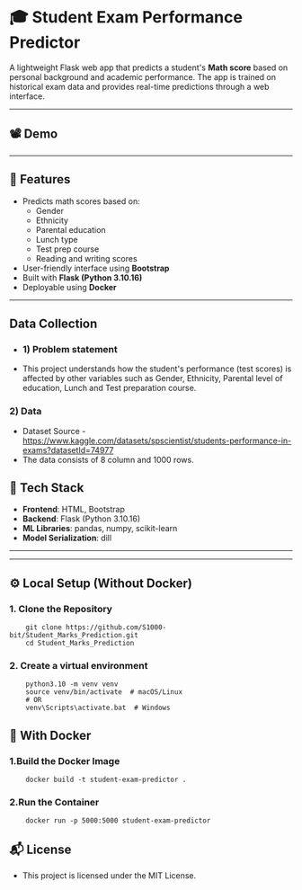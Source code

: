 # 🎓 Student Exam Performance Predictor

A lightweight Flask web app that predicts a student's **Math score** based on personal background and academic performance. The app is trained on historical exam data and provides real-time predictions through a web interface.

---

## 📽️ Demo

<div >
</div>

---

## 🚀 Features

- Predicts math scores based on:
  - Gender
  - Ethnicity
  - Parental education
  - Lunch type
  - Test prep course
  - Reading and writing scores
- User-friendly interface using **Bootstrap**
- Built with **Flask (Python 3.10.16)**
- Deployable using **Docker**

---
## Data Collection 
- ### 1) Problem statement
- This project understands how the student's performance (test scores) is affected by other variables such as Gender, Ethnicity, Parental level of education, Lunch and Test preparation course.


### 2) Data 
- Dataset Source - https://www.kaggle.com/datasets/spscientist/students-performance-in-exams?datasetId=74977
- The data consists of 8 column and 1000 rows.


## 🧠 Tech Stack

- **Frontend**: HTML, Bootstrap
- **Backend**: Flask (Python 3.10.16)
- **ML Libraries**: pandas, numpy, scikit-learn
- **Model Serialization**: dill

---

---

## ⚙️ Local Setup (Without Docker)

### 1. Clone the Repository

```
    git clone https://github.com/S1000-bit/Student_Marks_Prediction.git
    cd Student_Marks_Prediction
```

### 2. Create a virtual environment

```
    python3.10 -m venv venv
    source venv/bin/activate  # macOS/Linux
    # OR
    venv\Scripts\activate.bat  # Windows 
```


## 🐳 With Docker

### 1.Build the Docker Image

```
    docker build -t student-exam-predictor .
```

### 2.Run the Container

```
    docker run -p 5000:5000 student-exam-predictor
```

## 📬 License

- This project is licensed under the MIT License.


